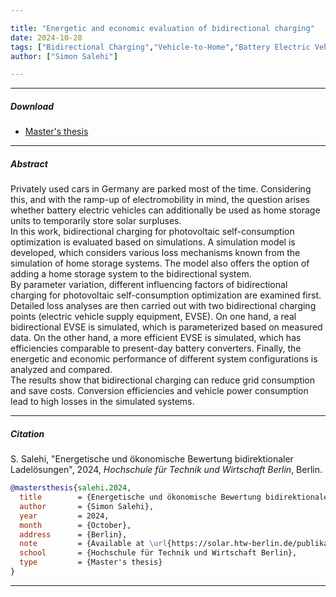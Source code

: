 ```yaml
---

title: "Energetic and economic evaluation of bidirectional charging" 
date: 2024-10-28
tags: ["Bidirectional Charging","Vehicle-to-Home","Battery Electric Vehicle","Batteries","Photovoltaics"]
author: ["Simon Salehi"]

---
```


---

##### Download

+ [Master's thesis](https://solar.htw-berlin.de/publikationen/bewertung-bidirektionaler-ladeloesungen/)

---

##### Abstract

Privately used cars in Germany are parked most of the time. Considering this, and with the ramp-up of electromobility in mind, the question arises whether battery electric vehicles can additionally be used as home storage units to temporarily store solar surpluses.<br>In this work, bidirectional charging for photovoltaic self-consumption optimization is evaluated based on simulations. A simulation model is developed, which considers various loss mechanisms known from the simulation of home storage systems. The model also offers the option of adding a home storage system to the bidirectional system.<br>By parameter variation, different influencing factors of bidirectional charging for photovoltaic self-consumption optimization are examined first. Detailed loss analyses are then carried out with two bidirectional charging points (electric vehicle supply equipment, EVSE). On one hand, a real bidirectional EVSE is simulated, which is parameterized based on measured data. On the other hand, a more efficient EVSE is simulated, which has efficiencies comparable to present-day battery converters. Finally, the energetic and economic performance of different system configurations is analyzed and compared.<br>The results show that bidirectional charging can reduce grid consumption and save costs. Conversion efficiencies and vehicle power consumption lead to high losses in the simulated systems.

---

##### Citation

S. Salehi, "Energetische und ökonomische Bewertung bidirektionaler Ladelösungen", 2024, *Hochschule für Technik und Wirtschaft Berlin*, Berlin.

```BibTeX
@mastersthesis{salehi.2024,
  title        = {Energetische und ökonomische Bewertung bidirektionaler Ladelösungen},
  author       = {Simon Salehi},
  year         = 2024,
  month        = {October},
  address      = {Berlin},
  note         = {Available at \url{https://solar.htw-berlin.de/publikationen/bewertung-bidirektionaler-ladeloesungen/}},
  school       = {Hochschule für Technik und Wirtschaft Berlin},
  type         = {Master's thesis}
}
```

---